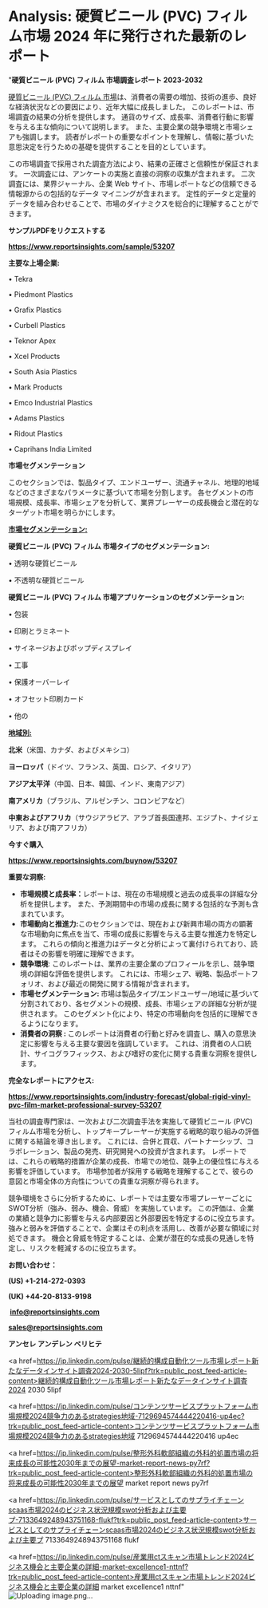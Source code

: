 # Analysis: 硬質ビニール (PVC) フィルム市場 2024 年に発行された最新のレポート

"<strong>硬質ビニール (PVC) フィルム 市場調査レポート 2023-2032</strong>

<a href=https://www.reportsinsights.com/sample/53207>硬質ビニール (PVC) フィルム 市場</a>は、消費者の需要の増加、技術の進歩、良好な経済状況などの要因により、近年大幅に成長しました。 このレポートは、市場調査の結果の分析を提供します。 通貨のサイズ、成長率、消費者行動に影響を与える主な傾向について説明します。 また、主要企業の競争環境と市場シェアも強調します。 読者がレポートの重要なポイントを理解し、情報に基づいた意思決定を行うための基礎を提供することを目的としています。

この市場調査で採用された調査方法により、結果の正確さと信頼性が保証されます。 一次調査には、アンケートの実施と直接の洞察の収集が含まれます。 二次調査には、業界ジャーナル、企業 Web サイト、市場レポートなどの信頼できる情報源からの包括的なデータ マイニングが含まれます。 定性的データと定量的データを組み合わせることで、市場のダイナミクスを総合的に理解することができます。

<strong><b>サンプルPDFをリクエストする</b></strong>

<a href=https://www.reportsinsights.com/sample/53207><strong><u>https://www.reportsinsights.com/sample/53207</u></strong></a>

<strong>主要な上場企業:</strong>

• Tekra

• Piedmont Plastics

• Grafix Plastics

• Curbell Plastics

• Teknor Apex

• Xcel Products

• South Asia Plastics

• Mark Products

• Emco Industrial Plastics

• Adams Plastics

• Ridout Plastics

• Caprihans India Limited

<strong>市場セグメンテーション</strong>

このセクションでは、製品タイプ、エンドユーザー、流通チャネル、地理的地域などのさまざまなパラメータに基づいて市場を分割します。 各セグメントの市場規模、成長率、市場シェアを分析して、業界プレーヤーの成長機会と潜在的なターゲット市場を明らかにします。

<strong><u>市場セグメンテーション</u></strong><strong><u>:</u></strong>

<strong>硬質ビニール (PVC) フィルム 市場タイプのセグメンテーション:</strong>

• 透明な硬質ビニール

• 不透明な硬質ビニール

<strong>硬質ビニール (PVC) フィルム 市場アプリケーションのセグメンテーション:</strong>

• 包装

• 印刷とラミネート

• サイネージおよびポップディスプレイ

• 工事

• 保護オーバーレイ

• オフセット印刷カード

• 他の

<strong><u>地域別</u></strong><strong><u>:</u></strong>

<strong>北米</strong>（米国、カナダ、およびメキシコ）

<strong>ヨーロッパ</strong>（ドイツ、フランス、英国、ロシア、イタリア）

<strong>アジア太平洋</strong>（中国、日本、韓国、インド、東南アジア）

<strong>南アメリカ</strong>（ブラジル、アルゼンチン、コロンビアなど）

<strong>中東およびアフリカ</strong>（サウジアラビア、アラブ首長国連邦、エジプト、ナイジェリア、および南アフリカ）

<strong>今すぐ購入</strong>

<a href=https://www.reportsinsights.com/buynow/53207><strong><u>https://www.reportsinsights.com/buynow/53207</u></strong></a>

<strong>重要な洞察:</strong>
<ul>
  <li><strong>市場規模と成長率：</strong>レポートは、現在の市場規模と過去の成長率の詳細な分析を提供します。 また、予測期間中の市場の成長に関する包括的な予測も含まれています。</li>
  <li><strong>市場動向と推進力:</strong>このセクションでは、現在および新興市場の両方の顕著な市場動向に焦点を当て、市場の成長に影響を与える主要な推進力を特定します。 これらの傾向と推進力はデータと分析によって裏付けられており、読者はその影響を明確に理解できます。</li>
  <li><strong>競争環境</strong>: このレポートは、業界の主要企業のプロフィールを示し、競争環境の詳細な評価を提供します。 これには、市場シェア、戦略、製品ポートフォリオ、および最近の開発に関する情報が含まれます。</li>
  <li><strong>市場セグメンテーション: </strong>市場は製品タイプ/エンドユーザー/地域に基づいて分割されており、各セグメントの規模、成長、市場シェアの詳細な分析が提供されます。 このセグメント化により、特定の市場動向を包括的に理解できるようになります。</li>
  <li><strong>消費者の洞察 : </strong>このレポートは消費者の行動と好みを調査し、購入の意思決定に影響を与える主要な要因を強調しています。 これは、消費者の人口統計、サイコグラフィックス、および嗜好の変化に関する貴重な洞察を提供します。</li>
</ul>
<strong>完全なレポートにアクセス:</strong>

<a href=https://www.reportsinsights.com/industry-forecast/global-rigid-vinyl-pvc-film-market-professional-survey-53207><strong><u><b>https://www.reportsinsights.com/industry-forecast/global-rigid-vinyl-pvc-film-market-professional-survey-53207</b></u></strong></a>

当社の調査専門家は、一次および二次調査手法を実施して硬質ビニール (PVC) フィルム市場を分析し、トップキープレーヤーが実施する戦略的取り組みの評価に関する結論を導き出します。 これには、合併と買収、パートナーシップ、コラボレーション、製品の発売、研究開発への投資が含まれます。 レポートでは、これらの戦略的措置が企業の成長、市場での地位、競争上の優位性に与える影響を評価しています。 市場参加者が採用する戦略を理解することで、彼らの意図と市場全体の方向性についての貴重な洞察が得られます。

競争環境をさらに分析するために、レポートでは主要な市場プレーヤーごとにSWOT分析（強み、弱み、機会、脅威）を実施しています。 この評価は、企業の業績と競争力に影響を与える内部要因と外部要因を特定するのに役立ちます。 強みと弱みを評価することで、企業はその利点を活用し、改善が必要な領域に対処できます。 機会と脅威を特定することは、企業が潜在的な成長の見通しを特定し、リスクを軽減するのに役立ちます。

<strong>お問い合わせ：</strong>

<strong>(US) +1-214-272-0393</strong>

<strong>(UK) +44-20-8133-9198</strong>

<strong> </strong><a href=info@reportsinsights.com><strong><u>info@reportsinsights.com</u></strong></a>

<a href=sales@reportsinsights.com><strong><u>sales@reportsinsights.com</u></strong></a>

<strong>アンセレ アンデレン ベリヒテ</strong>

<a href=https://jp.linkedin.com/pulse/継続的構成自動化ツール市場レポート新たなデータインサイト調査2024-2030-5lipf?trk=public_post_feed-article-content>継続的構成自動化ツール市場レポート新たなデータインサイト調査2024 2030 5lipf</a>

<a href=https://jp.linkedin.com/pulse/コンテンツサービスプラットフォーム市場規模2024競争力のあるstrategies地域-7129694574444220416-up4ec?trk=public_post_feed-article-content>コンテンツサービスプラットフォーム市場規模2024競争力のあるstrategies地域 7129694574444220416 up4ec</a>

<a href=https://jp.linkedin.com/pulse/整形外科軟部組織の外科的処置市場の将来成長の可能性2030年までの展望-market-report-news-py7rf?trk=public_post_feed-article-content>整形外科軟部組織の外科的処置市場の将来成長の可能性2030年までの展望 market report news py7rf</a>

<a href=https://jp.linkedin.com/pulse/サービスとしてのサプライチェーンscaas市場2024のビジネス状況規模swot分析および主要プ-7133649248943751168-flukf?trk=public_post_feed-article-content>サービスとしてのサプライチェーンscaas市場2024のビジネス状況規模swot分析および主要プ 7133649248943751168 flukf</a>

<a href=https://jp.linkedin.com/pulse/産業用ctスキャン市場トレンド2024ビジネス機会と主要企業の詳細-market-excellence1-nttnf?trk=public_post_feed-article-content>産業用ctスキャン市場トレンド2024ビジネス機会と主要企業の詳細 market excellence1 nttnf</a>"
![Uploading image.png…]()
